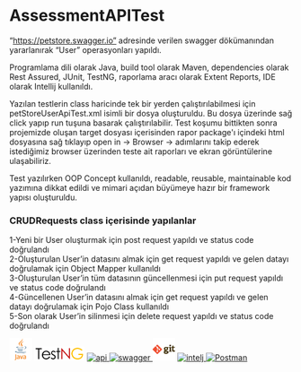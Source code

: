 # AssessmentAPITest
“https://petstore.swagger.io” adresinde verilen swagger dökümanından yararlanırak “User” operasyonları yapıldı.

Programlama dili olarak Java, build tool olarak Maven, dependencies olarak Rest Assured, JUnit, TestNG, raporlama aracı olarak Extent Reports, IDE olarak Intellij kullanıldı. 

Yazılan testlerin class haricinde tek bir yerden çalıştırılabilmesi için petStoreUserApiTest.xml isimli bir dosya oluşturuldu. Bu dosya üzerinde sağ click yapıp run tuşuna basarak çalıştırılabilir. Test koşumu bittikten sonra projemizde oluşan target dosyası içerisinden rapor package'ı içindeki html dosyasına sağ tıklayıp open in -> Browser -> adımlarını takip ederek istediğimiz browser üzerinden teste ait raporları ve ekran görüntülerine ulaşabiliriz.

Test yazılırken OOP Concept kullanıldı, readable, reusable, maintainable kod yazımına dikkat edildi ve mimari açıdan büyümeye hazır bir framework yapısı oluşturuldu.
 
### CRUDRequests class içerisinde yapılanlar

1-Yeni bir User oluşturmak için post request yapıldı ve status code doğrulandı <br/>
2-Oluşturulan User’in datasını almak için get request yapıldı ve gelen datayı doğrulamak için Object Mapper kullanıldı <br/>
3-Oluşturulan User’in tüm datasının güncellenmesi için put request yapıldı ve status code doğrulandı <br/>
4-Güncellenen User’in datasını almak için get request yapıldı ve gelen datayı doğrulamak için Pojo Class kullanıldı <br/>
5-Son olarak User’in silinmesi için delete request yapıldı ve status code doğrulandı <br/>

<p align="left">




<img height="40" width="40" src="https://raw.githubusercontent.com/github/explore/5b3600551e122a3277c2c5368af2ad5725ffa9a1/topics/java/java.png">
<code><img title="TestNG" height="25" src="https://github.com/IsmailMertDemirci/IsmailMertDemirci/blob/main/images/TestNG.png"></code>
<a href="https://www.api.com" target="_blank" rel="noreferrer"> <img src="https://encrypted-tbn0.gstatic.com/images?q=tbn:ANd9GcQFpswKqlwex1UtYOHT6cWIVsJ3dQfEg__lFQ&usqp=CAU" alt="api" width="40" height="40"/> </a>
<a href="https://swagger.io/" target="_blank" rel="noopener"> <img src="https://encrypted-tbn0.gstatic.com/images?q=tbn:ANd9GcT2-qHhkU65OgRkaxFh1vRF4ycDfUOznjs7cEu5aXbMwWCYpNUMNPfDcL9Fox0a3_mbtAY&usqp=CAU" alt="swagger" width="40" height="40"/> </a>
<img height="40" width="40" src="https://raw.githubusercontent.com/github/explore/5b3600551e122a3277c2c5368af2ad5725ffa9a1/topics/git/git.png">
<a href="https://www.intelj.com" target="_blank" rel="noreferrer"> <img src="https://encrypted-tbn0.gstatic.com/images?q=tbn:ANd9GcQak-N8W03mK25slV1lwM80i0y1obRPPJOaLA&usqp=CAU" alt="intelj" width="60" height="30"/> </a>
<a href="https://www.postman.com" target="_blank" rel="noreferrer"> <img src="https://www.semihduran.com/wp-content/uploads/2020/12/postman.jpg" alt="Postman" width="60" height="40"/> </a>
